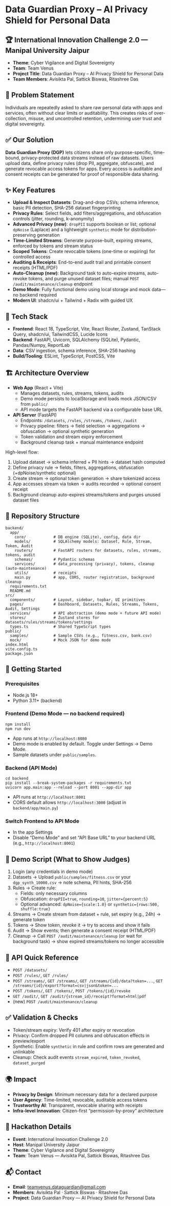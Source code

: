 # Data Guardian Proxy – AI Privacy Shield for Personal Data


## 🏆 International Innovation Challenge 2.0 — Manipal University Jaipur
- **Theme**: Cyber Vigilance and Digital Sovereignty
- **Team**: Team Venus
- **Project Title**: Data Guardian Proxy – AI Privacy Shield for Personal Data
- **Team Members**: Avisikta Pal, Sattick Biswas, Ritashree Das


## 🔐 Problem Statement
Individuals are repeatedly asked to share raw personal data with apps and services, often without clear limits or auditability. This creates risks of over-collection, misuse, and uncontrolled retention, undermining user trust and digital sovereignty.


## ✅ Our Solution
**Data Guardian Proxy (DGP)** lets citizens share only purpose-specific, time-bound, privacy-protected data streams instead of raw datasets. Users upload data, define privacy rules (drop PII, aggregate, obfuscate), and generate revocable access tokens for apps. Every access is auditable and consent receipts can be generated for proof of responsible data sharing.


## ✨ Key Features
- **Upload & Inspect Datasets**: Drag-and-drop CSVs; schema inference, basic PII detection, SHA-256 dataset fingerprinting
- **Privacy Rules**: Select fields, add filters/aggregations, and obfuscation controls (jitter, rounding, k-anonymity)
- **Advanced Privacy (new)**: `dropPII` supports boolean or list; optional `dpNoise` (Laplace) and a lightweight `synthetic` mode for distribution-preserving generation
- **Time-Limited Streams**: Generate purpose-built, expiring streams, enforced by tokens and stream status
- **Scoped Tokens**: Create revocable tokens (one-time or expiring) for controlled access
- **Auditing & Receipts**: End-to-end audit trail and printable consent receipts (HTML/PDF)
- **Auto-Cleanup (new)**: Background task to auto-expire streams, auto-revoke tokens, and purge unused dataset files; manual `POST /audit/maintenance/cleanup` endpoint
- **Demo Mode**: Fully functional demo using local storage and mock data—no backend required
- **Modern UI**: shadcn/ui + Tailwind + Radix with guided UX


## 🧰 Tech Stack
- **Frontend**: React 18, TypeScript, Vite, React Router, Zustand, TanStack Query, shadcn/ui, TailwindCSS, Lucide Icons
- **Backend**: FastAPI, Uvicorn, SQLAlchemy (SQLite), Pydantic, Pandas/Numpy, ReportLab
- **Data**: CSV ingestion, schema inference, SHA-256 hashing
- **Build/Tooling**: ESLint, TypeScript, PostCSS, Vite


## 🏗️ Architecture Overview
- **Web App** (React + Vite)
  - Manages datasets, rules, streams, tokens, audits
  - Demo mode persists to localStorage and loads mock JSON/CSV from `public/`
  - API mode targets the FastAPI backend via a configurable base URL
- **API Server** (FastAPI)
  - Endpoints: `/datasets`, `/rules`, `/streams`, `/tokens`, `/audit`
  - Privacy pipeline: filters → field selection → aggregations → obfuscation → optional synthetic generation
  - Token validation and stream expiry enforcement
  - Background cleanup task + manual maintenance endpoint

High-level flow:
1) Upload dataset → schema inferred + PII hints → dataset hash computed
2) Define privacy rule → fields, filters, aggregations, obfuscation (+dpNoise/synthetic optional)
3) Create stream → optional token generation → share tokenized access
4) App accesses stream via token → audits recorded → optional consent receipt
5) Background cleanup auto-expires streams/tokens and purges unused dataset files


## 📂 Repository Structure
```
backend/
  app/
    core/            # DB engine (SQLite), config, data dir
    models/          # SQLAlchemy models: Dataset, Rule, Stream, Token, Audit
    routers/         # FastAPI routers for datasets, rules, streams, tokens, audit
    schemas/         # Pydantic schemas
    services/        # data_processing (privacy), tokens, cleanup (auto-maintenance)
    utils/           # receipts
    main.py          # app, CORS, router registration, background cleanup
  requirements.txt
  README.md
src/
  components/        # Layout, sidebar, topbar, UI primitives
  pages/             # Dashboard, Datasets, Rules, Streams, Tokens, Audit, Settings
  services/          # API abstraction (demo mode + future API mode)
  stores/            # Zustand stores for datasets/rules/streams/tokens/settings
  types.ts           # Shared TypeScript types
public/
  samples/           # Sample CSVs (e.g., fitness.csv, bank.csv)
  mock/              # Mock JSON for demo mode
index.html
vite.config.ts
package.json
```


## 🚀 Getting Started

### Prerequisites
- Node.js 18+
- Python 3.11+ (backend)

### Frontend (Demo Mode — no backend required)
```
npm install
npm run dev
```
- App runs at `http://localhost:8080`
- Demo mode is enabled by default. Toggle under Settings → Demo Mode.
- Sample datasets under `public/samples`.

### Backend (API Mode)
```
cd backend
pip install --break-system-packages -r requirements.txt
uvicorn app.main:app --reload --port 8001 --app-dir app
```
- API runs at `http://localhost:8001`
- CORS default allows `http://localhost:3000` (adjust in `backend/app/main.py`)

### Switch Frontend to API Mode
- In the app Settings
- Disable “Demo Mode” and set “API Base URL” to your backend URL (e.g., `http://localhost:8001`)


## 🧪 Demo Script (What to Show Judges)
1. Login (any credentials in demo mode)
2. Datasets → Upload `public/samples/fitness.csv` or your `dgp_synth_10000.csv` → note schema, PII hints, SHA-256
3. Rules → Create rule:
   - Fields: only necessary columns
   - Obfuscation: `dropPII=true`, `rounding=10`, `jitter={percent:5}`
   - Optional advanced: `dpNoise={scale:1.0}` or `synthetic={rows:500, shuffle:true}`
4. Streams → Create stream from dataset + rule, set expiry (e.g., 24h) → generate token
5. Tokens → Show token, revoke it → try to access and show it fails
6. Audit → Show events; then generate a consent receipt (HTML/PDF)
7. Cleanup → Call `POST /audit/maintenance/cleanup` (or wait for background task) → show expired streams/tokens no longer accessible


## 📡 API Quick Reference
- `POST /datasets/`
- `POST /rules/`, `GET /rules/`
- `POST /streams/`, `GET /streams/`, `GET /streams/{id}/data?token=...`, `GET /streams/{id}/export?format=csv|json&token=...`
- `POST /tokens/`, `GET /tokens/`, `POST /tokens/{id}/revoke`
- `GET /audit/`, `GET /audit/{stream_id}/receipt?format=html|pdf`
- (new) `POST /audit/maintenance/cleanup`


## ✅ Validation & Checks
- Token/stream expiry: Verify 401 after expiry or revocation
- Privacy: Confirm dropped PII columns and obfuscation effects in preview/export
- Synthetic: Enable `synthetic` in rule and confirm rows are generated and unlinkable
- Cleanup: Check audit events `stream_expired`, `token_revoked`, `dataset_purged`


## 🌍 Impact
- **Privacy by Design**: Minimum necessary data for a declared purpose
- **User Agency**: Time-limited, revocable, auditable access tokens
- **Trustworthy AI**: Transparent, revocable sharing with receipts
- **Infra-level Innovation**: Citizen-first “permission-by-proxy” architecture


## 📝 Hackathon Details
- **Event**: International Innovation Challenge 2.0
- **Host**: Manipal University Jaipur
- **Theme**: Cyber Vigilance and Digital Sovereignty
- **Team**: Team Venus — Avisikta Pal, Sattick Biswas, Ritashree Das


## 📬 Contact
- **Email**: teamvenus.dataguardian@gmail.com
- **Members**: Avisikta Pal · Sattick Biswas · Ritashree Das
- **Project**: Data Guardian Proxy — AI Privacy Shield for Personal Data